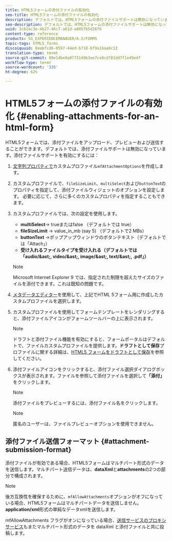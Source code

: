 ```yaml
---
title: HTML5フォームの添付ファイルの有効化
seo-title: HTML5フォームの添付ファイルの有効化
description: デフォルトでは、HTML5フォームの添付ファイルサポートは無効になっています。
seo-description: デフォルトでは、HTML5フォームの添付ファイルサポートは無効になっています。
uuid: 2c62ac3e-4b27-46c7-a61d-a805fb5d26fb
content-type: reference
products: SG_EXPERIENCEMANAGER/6.5/FORMS
topic-tags: hTML5_forms
discoiquuid: 8eebfcd6-0597-44ed-b718-bf9a1baa6c12
translation-type: tm+mt
source-git-commit: 00e14be8a0775149b3ee7ce8cd781dd7f1e49e4f
workflow-type: tm+mt
source-wordcount: '335'
ht-degree: 62%

---
```



# HTML5フォームの添付ファイルの有効化  {#enabling-attachments-for-an-html-form}

HTML5フォームでは、添付ファイルをアップロード、プレビューおよび送信することができます。デフォルトでは、添付ファイルサポートは無効になっています。添付ファイルサポートを有効にするには：

1. [ 文字列プロパティで](/help/forms/using/custom-profile.md)カスタムプロファイル`mfAttachmentOptions`を作成します。
1. カスタムプロファイルで、`fileSizeLimit`、`multiSelect`および`buttonTex`tのプロパティを指定して、添付ファイルウィジェットのオプションを設定します。 必要に応じて、さらに多くのカスタムプロパティを指定することもできます。

1. カスタムプロファイルでは、次の設定を使用します。

   * **multiSelect**-> trueまたはfalse （デフォルトでは true）
   * **fileSizeLimit** -> value_in_mb (say 5) （デフォルトで2 MBs）
   * **buttonText** ->ポップアップウィンドウのボタンテキスト（デフォルトでは「Attach」）
   * **受け入れるファイルタイプを受け入れる（デフォルトでは「audio/&amp;ast;, video/&amp;ast;, image/&amp;ast;, text/&amp;ast;, .pdf」）** 

   >[!NOTE]
   >
   >Microsoft Internet Explorer 9 では、指定された制限を超えたサイズのファイルを添付できます。これは既知の問題です。

1. [メタデータエディター](/help/forms/using/manage-form-metadata.md)を使用して、上記でHTML 5フォーム用に作成したカスタムプロファイルを選択します。
1. カスタムプロファイルを使用してフォームテンプレートをレンダリングすると、添付ファイルアイコンがフォームツールバーの上に表示されます。

   >[!NOTE]
   >
   >ドラフトと添付ファイル機能を有効にすると、フォームポータルはデフォルトで、ファイルカスタムプロファイルを提供します。**ドラフトとして保存**&#x200B;プロファイルに関する詳細は、[HTML5 フォームをドラフトとして保存](/help/forms/using/saving-html5-form-draft.md)を参照してください。

1. 添付ファイルアイコンをクリックすると、添付ファイル選択ダイアログボックスが表示されます。ファイルを参照して添付ファイルを選択して&#x200B;**「添付」**&#x200B;をクリックします。

   >[!NOTE]
   >
   >添付ファイルをプレビューするには、添付ファイル名をクリックします。

   >[!NOTE]
   >
   >匿名のユーザーは、ファイルプレビューオプションを使用できません。

## 添付ファイル送信フォーマット {#attachment-submission-format}

添付ファイルが有効である場合、HTML5フォームはマルチパート形式のデータを送信します。マルチパート送信データは、**dataXml**&#x200B;と&#x200B;**attachments**&#x200B;の2つの部分で構成されます。

>[!NOTE]
>
>後方互換性を確保するために、`mfAllowAttachments`オプションがオフになっている場合、HTML5フォームはマルチパートデータを送信しません。 **application/xml**&#x200B;形式の単純なデータxmlを送信します。

mfAllowAttachments フラグがオンになっている場合、[送信サービスのプロキシサービス](/help/forms/using/service-proxy.md)もまたマルチパート形式のデータを dataXml と添付ファイルと共に投稿します。

